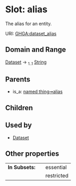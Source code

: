 
# Slot: alias


The alias for an entity.

URI: [GHGA:dataset_alias](https://w3id.org/GHGA/dataset_alias)


## Domain and Range

[Dataset](Dataset.md) &#8594;  <sub>1..1</sub> [String](types/String.md)

## Parents

 *  is_a: [named thing➞alias](named_thing_alias.md)

## Children


## Used by

 * [Dataset](Dataset.md)

## Other properties

|  |  |  |
| --- | --- | --- |
| **In Subsets:** | | essential |
|  | | restricted |

